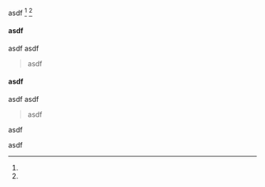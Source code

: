 asdf [^1] [^2]

[^1]:

  #### asdf

  asdf
  asdf

  > asdf

[^2]:

  #### asdf

  asdf
  asdf

  > asdf

  asdf

asdf